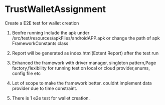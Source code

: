 # TrustWalletAssignment
Create a E2E test for wallet creation

  1. Beofre running Include the apk under /src/test/resources/apkFiles/androidAPP.apk or change the path of apk FrameworkConstants class
>  > 
  2. Report will be generated as index.html(Extent Report) after the test run
>  > 
  3. Enhanced the framework with driver manager, singleton pattern,Page factory,flexibility for running test on local or cloud provider,enums, config file etc
>  > 
  4. Lot of scope to make the framework better. couldnt implement data provider due to time constraint.
>  > 
  5. There is 1 e2e test for wallet creation.


